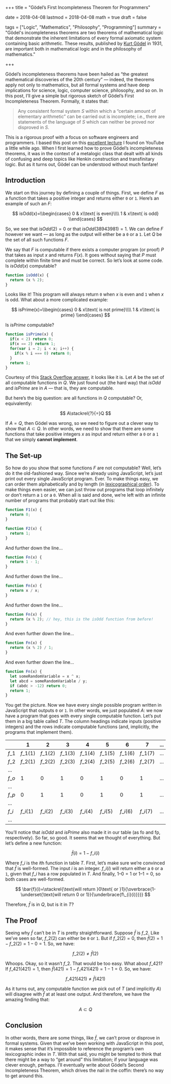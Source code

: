 +++
title = "Gödel’s First Incompleteness Theorem for Programmers"

date = 2018-04-08
lastmod = 2018-04-08
math = true
draft = false

tags = ["Logic", "Mathematics", "Philosophy", "Programming"]
summary = "Gödel's incompleteness theorems are two theorems of mathematical logic that demonstrate the inherent limitations of every formal axiomatic system containing basic arithmetic. These results, published by [Kurt Gödel](https://en.wikipedia.org/wiki/Kurt_G%C3%B6del) in 1931, are important both in mathematical logic and in the philosophy of mathematics."

+++

Gödel’s incompleteness theorems have been hailed as “the greatest mathematical discoveries of the 20th century” — indeed, the theorems apply not only to mathematics, but all formal systems and have deep implications for science, logic, computer science, philosophy, and so on. In this post, I’ll give a simple but rigorous sketch of Gödel’s First Incompleteness Theorem. Formally, it states that:

> Any consistent formal system $S$ within which a “certain amount of elementary arithmetic” can be carried out is incomplete; i.e., there are statements of the language of $S$ which can neither be proved nor disproved in $S$.

This is a rigorous proof with a focus on software engineers and programmers. I based this post on this [excellent lecture](https://www.youtube.com/watch?v=9JeIG_CsgvI) I found on YouTube a little while ago. When I first learned how to prove Gödel’s incompleteness theorems, it was in the context of a metalogic class that dealt with all kinds of confusing and deep topics like Henkin construction and transfinitary logic. But as it turns out, Gödel can be understood without much fanfare!

## Introduction

We start on this journey by defining a couple of things. First, we define $F$ as a function that takes a positive integer and returns either `0` or `1`. Here’s an example of such an $F$:

$$
isOdd(x)=\\begin{cases}
0 & x\\text{ is even}\\\\ 
1 & x\\text{ is odd} 
\\end{cases}
$$

So, we see that $isOdd(2)=0$ or that $isOdd(38943981)=1$. We can define $F$ however we want — as long as the output will either be a `0` or a `1`. Let $Q$ be the set of all such functions $F$.

We say that $F$ is computable if there exists a computer program (or proof) $P$ that takes as input $x$ and returns $F(x)$. It goes without saying that $P$ must complete within finite time and must be correct. So let’s look at some code. Is $isOdd(x)$ computable?

```js
function isOdd(x) {
  return (x % 2);
}
```

Looks like it! This program will always return `0` when $x$ is even and `1` when $x$ is odd. What about a more complicated example:

$$
isPrime(x)=\\begin{cases}
0 & x\\text{ is not prime}\\\\ 
1 & x\\text{ is prime} 
\\end{cases}
$$

Is $isPrime$ computable?

```js
function isPrime(x) {
  if(x < 2) return 0;
  if(x == 2) return 1;
  for(var i = 2; i < x; i++) {
    if(x % i === 0) return 0;
  }
  return 1;
}
```

Courtesy of this [Stack Overflow answer](https://stackoverflow.com/a/48356406/243613), it looks like it is. Let $A$ be the set of all computable functions in $Q$. We just found out (the hard way) that $isOdd$ and $isPrime$ are in $A$ — that is, they are computable.

But here’s the big question: are all functions in $Q$ computable? Or, equivalently:

$$
A\stackrel{?}{=}Q
$$

If $A=Q$, then Gödel was wrong, so we need to figure out a clever way to show that $A\subset Q$. In other words, we need to show that there are some functions that take positive integers $x$ as input and return either a `0` or a `1` that we simply **cannot implement**.

## The Set-up

So how do you show that some functions $F$ are not computable? Well, let’s do it the old-fashioned way. Since we’re already using JavaScript, let’s just print out every single JavaScript program. Ever. To make things easy, we can order them alphabetically and by length (in [lexicographical order](https://en.wikipedia.org/wiki/Lexicographical_order)). To make things even easier, we can just throw out programs that loop infinitely or don’t return a `1` or a `0`. When all is said and done, we’re left with an infinite number of programs that probably start out like this:

```js
function F1(x) {
  return 0;
}
```
```js
function F2(x) {
  return 1;
}
```

And further down the line…
```js
function Fn(x) {
  return 1 - 1;
}
```

And further down the line…
```js
function Fn(x) {
  return x / x;
}
```

And further down the line…
```js
function Fn(x) {
  return (x % 2); // hey, this is the isOdd function from before!
}
```

And even further down the line…
```js
function Fn(x) {
  return (x % 2) / 1;
}
```

And even further down the line…
```js
function Fn(x) {
  let someRandomVariable = x ^ x;
  let abcd = someRandomVariable / y;
  if (abdc > -12) return 0;
  return 1;
}
```

You get the picture. Now we have every single possible program written in JavaScript that outputs `0` or `1`. In other words, we just populated $A$: we now have a program that goes with every single computable function. Let’s put them in a big table called $T$. The column headings indicate inputs (positive integers) and the rows indicate computable functions (and, implicitly, the programs that implement them).

||1|2|3|4|5|6|7|...|n|...|
|---|---|---|---|---|---|---|---|---|---|---|
|$f\_1$|$f\_1(1)$|$f\_1(2)$|$f\_1(3)$|$f\_1(4)$|$f\_1(5)$|$f\_1(6)$|$f\_1(7)$|...|$f\_1(n)$|...|
|$f\_2$|$f\_2(1)$|$f\_2(2)$|$f\_2(3)$|$f\_2(4)$|$f\_2(5)$|$f\_2(6)$|$f\_2(7)$|...|$f\_2(n)$|...|
|...|
|$f\_{o}$|1|0|1|0|1|0|1|...|$f\_{o}(n)$|...|
|...|
|$f\_{p}$|0|1|1|0|1|0|1|...|$f\_{p}(n)$|...|
|...|
|$f\_i$|$f\_i(1)$|$f\_i(2)$|$f\_i(3)$|$f\_i(4)$|$f\_i(5)$|$f\_i(6)$|$f\_i(7)$|...|$f\_i(n)$|...|
|...|

You’ll notice that $isOdd$ and $isPrime$ also made it in our table (as fo and fp, respectively). So far, so good. It seems that we thought of everything. But let’s define a new function:

$$
\bar{f}(i)=1-f\_i(i)
$$

Where $f\_i$ is the $i$th function in table $T$. First, let’s make sure we’re convinced that $\bar{f}$ is well-formed. The input $i$ is an integer. $f\_{i}(i)$ will return either a `0` or a `1`, given that $f\_i$ has a row populated in $T$. And finally, $1–0= 1$ or $1–1=0$, so both cases are well-formed.

$$
\bar{f}(i)=\stackrel{\text{will return }0\text{ or }1}{\overbrace{1-\underset{\text{will return 0 or 1}}{\underbrace{f\_{i}(i)}}}}
$$

Therefore, $\bar{f}$ is in $Q$, but is it in $T$?

## The Proof

Seeing why $\bar{f}$ can’t be in $T$ is pretty straightforward. Suppose $\bar{f}$ is $f\_2$. Like we’ve seen so far, $f\_2(2)$ can either be `0` or `1`. But if $f\_2(2)=0$, then $\bar{f}(2)=1−f\_2(2)=1−0=1$. So, we have:

$$
f\_2(2) \neq \bar{f}(2)
$$

Whoops. Okay, so it wasn’t $f\_2$. That would be too easy. What about $f\_{421}$? If $f\_{421}(421)=1$, then $\bar{f}(421)=1−f\_{421}(421)=1−1=0$. So, we have:

$$
f\_{421}(421) \neq \bar{f}(421)
$$

As it turns out, any computable function we pick out of $T$ (and implicitly $A$) will disagree with $\bar{f}$ at at least one output. And therefore, we have the amazing finding that:

$$
A\subset Q
$$

## Conclusion

In other words, there are some things, like $\bar{f}$, we can’t prove or disprove in formal systems. Given that we’ve been working with JavaScript in this post, it makes sense that it’s impossible to reference the program’s own lexicographic index in $T$. With that said, you might be tempted to think that there might be a way to “get around” this limitation; if your language was clever enough, perhaps. I’ll eventually write about Gödel’s Second Incompleteness Theorem, which drives the nail in the coffin: there’s no way to get around this.
